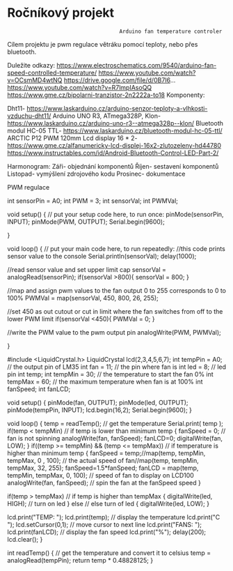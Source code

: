 # Ročníkový projekt

                                        Arduino fan temperature controler
                                      
Cílem projektu je pwm regulace větráku pomocí teploty, nebo přes bluetooth.                                     

Duležite odkazy:
https://www.electroschematics.com/9540/arduino-fan-speed-controlled-temperature/
https://www.youtube.com/watch?v=OCsmMD4wtNQ https://drive.google.com/file/d/0B7I6...
https://www.youtube.com/watch?v=R7lmpIAsoQQ https://www.gme.cz/bipolarni-tranzistor-2n2222a-to18
Komponenty:

Dht11- https://www.laskarduino.cz/arduino-senzor-teploty-a-vlhkosti-vzduchu-dht11/
Arduino UNO R3, ATmega328P, Klon- https://www.laskarduino.cz/arduino-uno-r3--atmega328p--klon/
Bluetooth modul HC-05 TTL- https://www.laskarduino.cz/bluetooth-modul-hc-05-ttl/
ARCTIC P12 PWM 120mm
Lcd display 16 * 2- https://www.gme.cz/alfanumericky-lcd-displej-16x2-zlutozeleny-hd44780
https://www.instructables.com/id/Android-Bluetooth-Control-LED-Part-2/

Harmonogram:
Záři- objednání komponentů
Říjen- sestavení komponentů
Listopad- vymýšlení zdrojového kodu
Prosinec- dokumentace

PWM regulace

int sensorPin = A0;
int PWM = 3;
int sensorVal;
int PWMVal;

void setup() {
  // put your setup code here, to run once:
  pinMode(sensorPin, INPUT);
  pinMode(PWM, OUTPUT);
  Serial.begin(9600);

}

void loop() {
  // put your main code here, to run repeatedly:
  //this code prints sensor value to the console
  Serial.println(sensorVal);
  delay(1000);

  //read sensor value and set upper limit cap
  sensorVal = analogRead(sensorPin);
  if(sensorVal >800){
    sensorVal = 800;
  }

  //map and assign pwm values to the fan output 0 to 255 corresponds to 0 to 100%
  PWMVal = map(sensorVal, 450, 800, 26, 255);

  //set 450 as out cutout or cut in limit where the fan switches from off to the lower PWM limit
  if(sensorVal <450){
    PWMVal = 0;
  }

  //write the PWM value to the pwm output pin
  analogWrite(PWM, PWMVal);

}

#include <LiquidCrystal.h>
LiquidCrystal lcd(2,3,4,5,6,7);
int tempPin = A0; // the output pin of LM35
int fan = 11; // the pin where fan is
int led = 8; // led pin
int temp;
int tempMin = 30; // the temperature to start the fan 0%
int tempMax = 60; // the maximum temperature when fan is at 100%
int fanSpeed;
int fanLCD;

void setup() {
pinMode(fan, OUTPUT);
pinMode(led, OUTPUT);
pinMode(tempPin, INPUT);
lcd.begin(16,2);
Serial.begin(9600);
}

void loop()
{
temp = readTemp(); // get the temperature
Serial.print( temp );
if(temp < tempMin) // if temp is lower than minimum temp
{
fanSpeed = 0; // fan is not spinning
analogWrite(fan, fanSpeed);
fanLCD=0;
digitalWrite(fan, LOW);
}
if((temp >= tempMin) && (temp <= tempMax)) // if temperature is higher than minimum temp
{
fanSpeed = temp;//map(temp, tempMin, tempMax, 0 , 100); // the actual speed of fan//map(temp, tempMin, tempMax, 32, 255);
fanSpeed=1.5*fanSpeed;
fanLCD = map(temp, tempMin, tempMax, 0, 100); // speed of fan to display on LCD100
analogWrite(fan, fanSpeed); // spin the fan at the fanSpeed speed
}

if(temp > tempMax) // if temp is higher than tempMax
{
digitalWrite(led, HIGH); // turn on led
}
else // else turn of led
{
digitalWrite(led, LOW);
}

lcd.print("TEMP: ");
lcd.print(temp); // display the temperature
lcd.print("C ");
lcd.setCursor(0,1); // move cursor to next line
lcd.print("FANS: ");
lcd.print(fanLCD); // display the fan speed
lcd.print("%");
delay(200);
lcd.clear();
}

int readTemp() { // get the temperature and convert it to celsius
temp = analogRead(tempPin);
return temp * 0.48828125;
}
